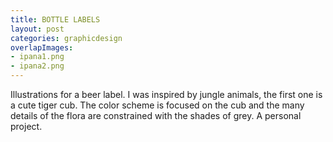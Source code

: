 ```yaml
---
title: BOTTLE LABELS
layout: post
categories: graphicdesign
overlapImages:
- ipana1.png
- ipana2.png
---
```


Illustrations for a beer label. I was inspired by jungle animals, the first one is a cute tiger cub. The color scheme is focused on the cub and the many details of the flora are constrained with the shades of grey. A personal project.